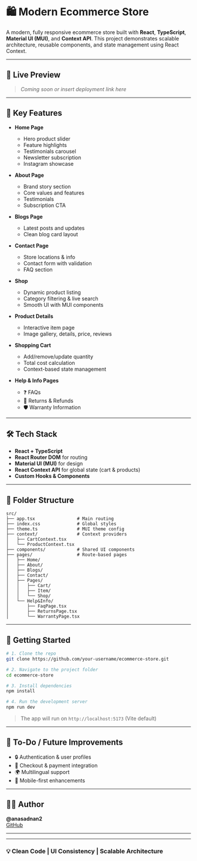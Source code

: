 # 🛍️ Modern Ecommerce Store

A modern, fully responsive ecommerce store built with **React**, **TypeScript**, **Material UI (MUI)**, and **Context API**. This project demonstrates scalable architecture, reusable components, and state management using React Context.

---

## 🚀 Live Preview

> _Coming soon or insert deployment link here_

---

## 🧩 Key Features

- **Home Page**
  - Hero product slider
  - Feature highlights
  - Testimonials carousel
  - Newsletter subscription
  - Instagram showcase

- **About Page**
  - Brand story section
  - Core values and features
  - Testimonials
  - Subscription CTA

- **Blogs Page**
  - Latest posts and updates
  - Clean blog card layout

- **Contact Page**
  - Store locations & info
  - Contact form with validation
  - FAQ section

- **Shop**
  - Dynamic product listing
  - Category filtering & live search
  - Smooth UI with MUI components

- **Product Details**
  - Interactive item page
  - Image gallery, details, price, reviews

- **Shopping Cart**
  - Add/remove/update quantity
  - Total cost calculation
  - Context-based state management

- **Help & Info Pages**
  - ❓ FAQs
  - 🔁 Returns & Refunds
  - 🛡️ Warranty Information

---

## 🛠️ Tech Stack

- **React + TypeScript**
- **React Router DOM** for routing
- **Material UI (MUI)** for design
- **React Context API** for global state (cart & products)
- **Custom Hooks & Components**

---

## 📁 Folder Structure

```
src/
├── app.tsx                # Main routing
├── index.css              # Global styles
├── theme.ts               # MUI theme config
├── context/               # Context providers
│   ├── CartContext.tsx
│   └── ProductContext.tsx
├── components/            # Shared UI components
├── pages/                 # Route-based pages
│   ├── Home/
│   ├── About/
│   ├── Blogs/
│   ├── Contact/
│   ├── Pages/
│   │   ├── Cart/
│   │   ├── Item/
│   │   └── Shop/
│   └── Help&Info/
│       ├── FaqPage.tsx
│       ├── ReturnsPage.tsx
│       └── WarrantyPage.tsx
```

---

## 🧪 Getting Started

```bash
# 1. Clone the repo
git clone https://github.com/your-username/ecommerce-store.git

# 2. Navigate to the project folder
cd ecommerce-store

# 3. Install dependencies
npm install

# 4. Run the development server
npm run dev
```

> The app will run on `http://localhost:5173` (Vite default)

---

## 📌 To-Do / Future Improvements

- 🔒 Authentication & user profiles  
- 🛒 Checkout & payment integration  
- 🌍 Multilingual support  
- 📱 Mobile-first enhancements  

---

## 🧑‍💻 Author

**@anasadnan2**  
[GitHub](https://github.com/anasadnan2)

---


---

### 💡 Clean Code | UI Consistency | Scalable Architecture

